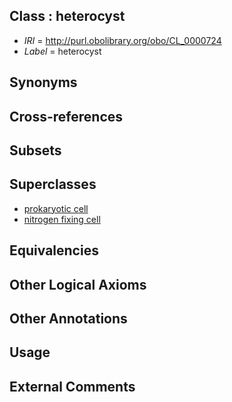 
## Class : heterocyst

 * *IRI* = http://purl.obolibrary.org/obo/CL_0000724
 * *Label* = heterocyst

## Synonyms


## Cross-references


## Subsets


## Superclasses

 * [prokaryotic cell](../../CL/20/CL_0000520.md)
 * [nitrogen fixing cell](../../CL/25/CL_0000725.md)

## Equivalencies


## Other Logical Axioms


## Other Annotations


## Usage


## External Comments

